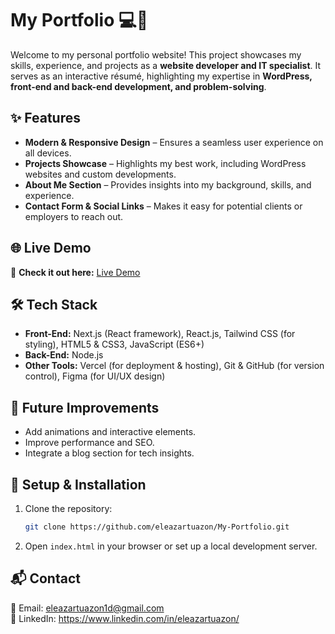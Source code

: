 # My Portfolio 💻🎨  

Welcome to my personal portfolio website! This project showcases my skills, experience, and projects as a **website developer and IT specialist**. It serves as an interactive résumé, highlighting my expertise in **WordPress, front-end and back-end development, and problem-solving**.  

## ✨ Features  
- **Modern & Responsive Design** – Ensures a seamless user experience on all devices.  
- **Projects Showcase** – Highlights my best work, including WordPress websites and custom developments.  
- **About Me Section** – Provides insights into my background, skills, and experience.  
- **Contact Form & Social Links** – Makes it easy for potential clients or employers to reach out.  

## 🌐 Live Demo  
🔗 **Check it out here:** [Live Demo](https://eleazartuazon.vercel.app/)  

## 🛠 Tech Stack  
- **Front-End:** Next.js (React framework), React.js, Tailwind CSS (for styling), HTML5 & CSS3, JavaScript (ES6+)
- **Back-End:** Node.js
- **Other Tools:** Vercel (for deployment & hosting), Git & GitHub (for version control), Figma (for UI/UX design)  

## 🚀 Future Improvements  
- Add animations and interactive elements.  
- Improve performance and SEO.  
- Integrate a blog section for tech insights.  

## 📌 Setup & Installation  
1. Clone the repository:  
   ```sh  
   git clone https://github.com/eleazartuazon/My-Portfolio.git  
   ```  
2. Open `index.html` in your browser or set up a local development server.  

## 📬 Contact  
📧 Email: eleazartuazon1d@gmail.com        
🔗 LinkedIn: https://www.linkedin.com/in/eleazartuazon/
